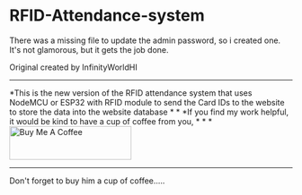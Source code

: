 # RFID-Attendance-system

There was a missing file to update the admin  password, so i created one. It's not glamorous, but it gets the job done.

Original created by InfinityWorldHI

***********************************************************************************************************************************************************************************
*This is the new version of the RFID attendance system that uses NodeMCU or ESP32 with RFID module to send the Card IDs to the website to store the data into the website database
*
*
*If you find my work helpful, it would be kind to have a cup of coffee from you,
*
*
*<a href="https://www.buymeacoffee.com/1rp8CJx" target="_blank"><img src="https://cdn.buymeacoffee.com/buttons/v2/default-green.png" alt="Buy Me A Coffee" height="60" width="217" ></a>
***********************************************************************************************************************************************************************************
Don't forget to buy him a cup of coffee.....
